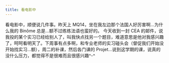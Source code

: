 ```yaml
---
title: 看电影中
---
```


看电影中，顺便说几件事。昨天上 MQ14，坐在我左边那个法国人好厉害啊...为什么我的 Binôme 总是...额不过练练法语也蛮好的。 今天收到一封 CEA 的邮件，说我投的某个实习已经给别人了，叫我快点找另一个题目，难道意思是他对我感兴趣了，呵呵看明天了。下周事有点多啊，和专业老师的实习碰头会（督促我们开始没开始找实习...额），周二的补课，然后各门课的 Projet...说到这学期的课，说真的没什么压力，都觉得不是很难而且很感兴趣^-^
